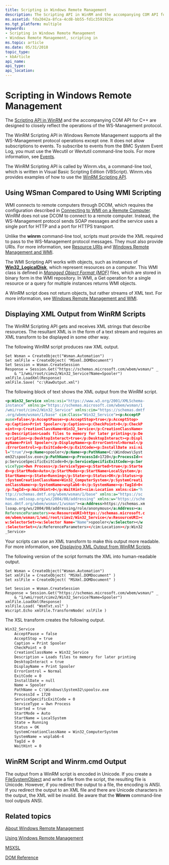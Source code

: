 ```yaml
---
title: Scripting in Windows Remote Management
description: The Scripting API in WinRM and the accompanying COM API for C++ are designed to closely reflect the operations of the WS-Management protocol.
ms.assetid: fda2042a-8fca-4cd8-bb55-fd1c3591921e
ms.tgt_platform: multiple
keywords:
- Scripting in Windows Remote Management
- Windows Remote Management, scripting in
ms.topic: article
ms.date: 05/31/2018
topic_type: 
- kbArticle
api_name: 
api_type: 
api_location: 
---
```


# Scripting in Windows Remote Management

The [Scripting API in WinRM](winrm-scripting-api.md) and the accompanying COM API for C++ are designed to closely reflect the operations of the WS-Management protocol.

The WinRM Scripting API in Windows Remote Management supports all the WS-Management protocol operations except one. It does not allow subscriptions to events. To subscribe to events from the BMC System Event Log, you must use the Wecutil or Wevtutil command-line tools. For more information, see [Events](events.md).

The WinRM Scripting API is called by Winrm.vbs, a command-line tool, which is written in Visual Basic Scripting Edition (VBScript). Winrm.vbs provides examples of how to use the [WinRM Scripting API](winrm-scripting-api.md).

## Using WSman Compared to Using WMI Scripting

WMI connects to remote computers through DCOM, which requires the configuration described in [Connecting to WMI on a Remote Computer](https://docs.microsoft.com/windows/desktop/WmiSdk/connecting-to-wmi-on-a-remote-computer). WinRM does not use DCOM to connect to a remote computer. Instead, the WS-Management protocol sends SOAP messages and the service uses a single port for HTTP and a port for HTTPS transport.

Unlike the **winrm** command-line tool, scripts must provide the XML required to pass to the WS-Management protocol messages. They must also provide URIs. For more information, see [Resource URIs](resource-uris.md) and [Windows Remote Management and WMI](windows-remote-management-and-wmi.md).

The WMI Scripting API works with objects, such as instances of [**Win32\_LogicalDisk**](https://docs.microsoft.com/windows/desktop/CIMWin32Prov/win32-logicaldisk), which represent resources on a computer. This WMI class is defined in [*Managed Object Format (MOF)*](https://docs.microsoft.com/windows/desktop/WmiSdk/gloss-m) files, which are stored in binary form in the WMI repository. In WMI, a Get operation for a single resource or a query for multiple instances returns WMI objects.

A WinRM script does not return objects, but rather streams of XML text. For more information, see [Windows Remote Management and WMI](windows-remote-management-and-wmi.md).

## Displaying XML Output from WinRM Scripts

The WinRM Scripting API gets and receives XML strings that describe resources. The resultant XML is in the form of a text stream and requires an XML transform to be displayed in some other way.

The following WinRM script produces raw XML output.


```VB
Set Wsman = CreateObject("Wsman.Automation")
Set xmlFile = CreateObject( "MSxml.DOMDocument")
Set Session = Wsman.CreateSession
Response = Session.Get("https://schemas.microsoft.com/wbem/wsman/" _
    & "1/wmi/root/cimv2/Win32_Service?Name=Spooler")
xmlFile.LoadXml(Response)
xmlFile.Save( "c:\RawOutput.xml")
```



The following block of text shows the XML output from the WinRM script.


```XML
<p:Win32_Service xmlns:xsi="https://www.w3.org/2001/XMLSchema-
instance" xmlns:p="https://schemas.microsoft.com/wbem/wsman/1
/wmi/root/cimv2/Win32_Service" xmlns:cim="https://schemas.dmtf
.org/wbem/wsman/1/base" cim:Class="Win32_Service"><p:AcceptP
ause>false</p:AcceptPause><p:AcceptStop>true</p:AcceptStop>
<p:Caption>Print Spooler</p:Caption><p:CheckPoint>0</p:CheckP
oint><p:CreationClassName>Win32_Service</p:CreationClassName>
<p:Description>Loads files to memory for later printing</p:De
scription><p:DesktopInteract>true</p:DesktopInteract><p:Displ
ayName>Print Spooler</p:DisplayName><p:ErrorControl>Normal</p
:ErrorControl><p:ExitCode>0</p:ExitCode><p:InstallDate xsi:ni
l="true"/><p:Name>spooler</p:Name><p:PathName>C:\Windows\Syst
em32\spoolsv.exe</p:PathName><p:ProcessId>1720</p:ProcessId><
p:ServiceSpecificExitCode>0</p:ServiceSpecificExitCode><p:Ser
viceType>Own Process</p:ServiceType><p:Started>true</p:Starte
d><p:StartMode>Auto</p:StartMode><p:StartName>LocalSystem</p:
StartName><p:State>Running</p:State><p:Status>OK</p:Status><p
:SystemCreationClassName>Win32_ComputerSystem</p:SystemCreati
onClassName><p:SystemName>wsplab6-4</p:SystemName><p:TagId>0<
/p:TagId><p:WaitHint>0</p:WaitHint><cim:Location xmlns:cim="h
ttp://schemas.dmtf.org/wbem/wsman/1/base" xmlns:a="https://sc
hemas.xmlsoap.org/ws/2004/08/addressing" xmlns:w="https://sche
mas.dmtf.org/wbem/wsman/1/wsman"><a:Address>https://schemas.xm
lsoap.org/ws/2004/08/addressing/role/anonymous</a:Address><a:
ReferenceParameters><w:ResourceURI>https://schemas.microsoft.c
om/wbem/wsman/1/wmi/root/cimv2/Win32_Service</w:ResourceURI><
w:SelectorSet><w:Selector Name="Name">spooler</w:Selector></w
:SelectorSet></a:ReferenceParameters></cim:Location></p:Win32
_Service>
```



Your scripts can use an XML transform to make this output more readable. For more information, see [Displaying XML Output from WinRM Scripts](displaying-xml-output-from-winrm-scripts.md).

The following version of the script formats the XML into human-readable output.


```VB
Set Wsman = CreateObject("Wsman.Automation")
Set xmlFile = CreateObject( "MSXml.DOMDocument" )
Set xslFile = CreateObject( "MSXml.DOMDocument" )

Set Session = Wsman.CreateSession
Response = Session.Get("https://schemas.microsoft.com/wbem/wsman/" _
    & "1/wmi/root/cimv2/Win32_Service?Name=Spooler")
xmlFile.LoadXml(Response)
xslFile.Load( "WsmTxt.xsl" )
Wscript.Echo xmlFile.TransformNode( xslFile )
```



The XSL transform creates the following output.


```XML
Win32_Service
    AcceptPause = false
    AcceptStop = true
    Caption = Print Spooler
    CheckPoint = 0
    CreationClassName = Win32_Service
    Description = Loads files to memory for later printing
    DesktopInteract = true
    DisplayName = Print Spooler
    ErrorControl = Normal
    ExitCode = 0
    InstallDate = null
    Name = Spooler
    PathName = C:\Windows\System32\spoolsv.exe
    ProcessId = 1720
    ServiceSpecificExitCode = 0
    ServiceType = Own Process
    Started = true
    StartMode = Auto
    StartName = LocalSystem
    State = Running
    Status = OK
    SystemCreationClassName = Win32_ComputerSystem
    SystemName = wsplab6-4
    TagId = 0
    WaitHint = 0
```



## WinRM Script and Winrm.cmd Output

The output from a WinRM script is encoded in Unicode. If you create a [FileSystemObject](https://docs.microsoft.com/previous-versions//6kxy1a51(v=vs.85)) and write a file from the script, the resulting file is Unicode. However, if you redirect the output to a file, the encoding is ANSI. If you redirect the output to an XML file and there are Unicode characters in the output, the XML will be invalid. Be aware that the **Winrm** command-line tool outputs ANSI.

## Related topics

<dl> <dt>

[About Windows Remote Management](about-windows-remote-management.md)
</dt> <dt>

[Using Windows Remote Management](using-windows-remote-management.md)
</dt> <dt>

[MSXSL](https://go.microsoft.com/fwlink/p/?linkid=57523)
</dt> <dt>

[DOM Reference](https://go.microsoft.com/fwlink/p/?linkid=84378)
</dt> </dl>

 

 




